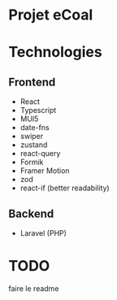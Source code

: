 # Projet eCoal

# Technologies

## Frontend

- React
- Typescript
- MUI5
- date-fns
- swiper
- zustand
- react-query
- Formik
- Framer Motion
- zod
- react-if (better readability)

## Backend

- Laravel (PHP)

# TODO

faire le readme
